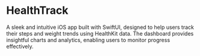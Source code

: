 # HealthTrack
A sleek and intuitive iOS app built with SwiftUI, designed to help users track their steps and weight trends using HealthKit data. The dashboard provides insightful charts and analytics, enabling users to monitor progress effectively.
